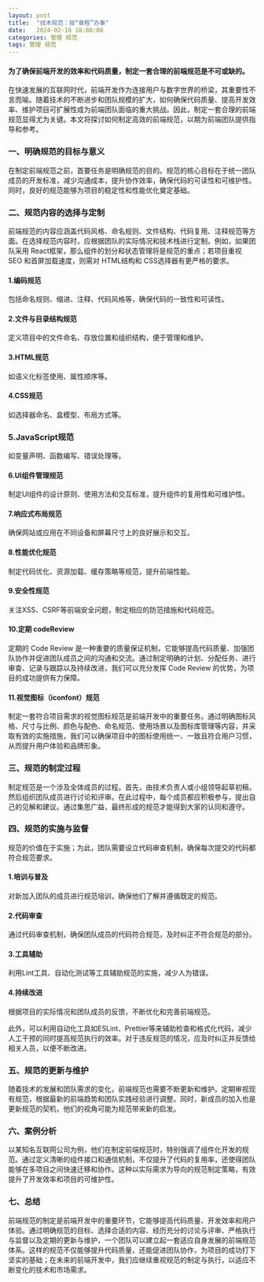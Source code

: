 ```yaml
---
layout: post
title:  "技术规范：按“章程”办事"
date:   2024-02-16 18:08:08
categories: 管理 规范
tags: 管理 规范
---
```

#### 为了确保前端开发的效率和代码质量，制定一套合理的前端规范是不可或缺的。

在快速发展的互联网时代，前端开发作为连接用户与数字世界的桥梁，其重要性不言而喻。随着技术的不断进步和团队规模的扩大，如何确保代码质量、提高开发效率、维护项目可扩展性成为前端团队面临的重大挑战。因此，制定一套合理的前端规范显得尤为关键。本文将探讨如何制定高效的前端规范，以期为前端团队提供指导和参考。

### 一、明确规范的目标与意义

在制定前端规范之前，首要任务是明确规范的目的。规范的核心目标在于统一团队成员的开发标准，减少沟通成本，提升协作效率，确保代码的可读性和可维护性。同时，良好的规范能够为项目的稳定性和性能优化奠定基础。

### 二、规范内容的选择与定制

前端规范的内容应涵盖代码风格、命名规则、文件结构、代码复用、注释规范等方面。在选择规范内容时，应根据团队的实际情况和技术栈进行定制。例如，如果团队采用 React框架，那么组件的划分和状态管理将是规范的重点；若项目重视 SEO 和首屏加载速度，则需对 HTML结构和 CSS选择器有更严格的要求。

#### 1.编码规范

包括命名规则、缩进、注释、代码风格等，确保代码的一致性和可读性。

#### 2.文件与目录结构规范

定义项目中的文件命名、存放位置和组织结构，便于管理和维护。

#### 3.HTML规范

如语义化标签使用、属性顺序等。

#### 4.CSS规范

如选择器命名、盒模型、布局方式等。

### 5.JavaScript规范

如变量声明、函数编写、错误处理等。

#### 6.UI组件管理规范

制定UI组件的设计原则、使用方法和交互标准，提升组件的复用性和可维护性。

#### 7.响应式布局规范

确保网站或应用在不同设备和屏幕尺寸上的良好展示和交互。

#### 8.性能优化规范

制定代码优化、资源加载、缓存策略等规范，提升前端性能。

#### 9.安全性规范

关注XSS、CSRF等前端安全问题，制定相应的防范措施和代码规范。

#### 10.定期 codeReview
定期的 Code Review 是一种重要的质量保证机制，它能够提高代码质量、加强团队协作并促进团队成员之间的沟通和交流。通过制定明确的计划、分配任务、进行审查、记录与跟踪以及持续改进，我们可以充分发挥 Code Review 的优势，为项目的成功提供有力保障。

#### 11.视觉图标（iconfont）规范

制定一套符合项目需求的视觉图标规范是前端开发中的重要任务。通过明确图标风格、尺寸与比例、颜色与配色、命名规范、使用场景以及图标库管理等内容，并采取有效的实施措施，我们可以确保项目中的图标使用统一、一致且符合用户习惯，从而提升用户体验和品牌形象。

### 三、规范的制定过程

制定规范是一个涉及全体成员的过程。首先，由技术负责人或小组领导起草初稿，然后组织团队成员进行讨论和评审。在此过程中，每个成员都应积极参与，提出自己的见解和建议。通过集思广益，最终形成的规范才能得到大家的认同和遵守。

### 四、规范的实施与监督

规范的价值在于实施；为此，团队需要设立代码审查机制，确保每次提交的代码都符合规范要求。

#### 1.培训与普及

对新加入团队的成员进行规范培训，确保他们了解并遵循既定的规范。

#### 2.代码审查

通过代码审查机制，确保团队成员的代码符合规范，及时纠正不符合规范的部分。

#### 3.工具辅助

利用Lint工具、自动化测试等工具辅助规范的实施，减少人为错误。

#### 4.持续改进

根据项目的实际情况和团队成员的反馈，不断优化和完善前端规范。

此外，可以利用自动化工具如ESLint、Prettier等来辅助检查和格式化代码，减少人工干预的同时提高规范执行的效率。对于违反规范的情况，应及时纠正并反馈给相关人员，以便不断改进。

### 五、规范的更新与维护
随着技术的发展和团队需求的变化，前端规范也需要不断更新和维护。定期审视现有规范，根据最新的前端趋势和团队实践经验进行调整。同时，新成员的加入也是更新规范的契机，他们的视角可能为规范带来新的启发。

### 六、案例分析
以某知名互联网公司为例，他们在制定前端规范时，特别强调了组件化开发的规范。通过定义清晰的组件接口和通信机制，不仅提升了代码的复用率，还使得团队能够在多项目之间快速迁移和协作。这种以实际需求为导向的规范制定策略，有效提升了开发效率和项目的可维护性。

### 七、总结

前端规范的制定是前端开发中的重要环节，它能够提高代码质量、开发效率和用户体验。通过明确规范的目标、选择合适的内容、经历充分的讨论与评审、严格执行与监督以及定期的更新与维护，一个团队可以建立起一套适应自身发展的前端规范体系。这样的规范不仅能够提升代码质量，还能促进团队协作，为项目的成功打下坚实的基础；在未来的前端开发中，我们应继续重视规范的制定与执行，以适应不断变化的技术和市场需求。
